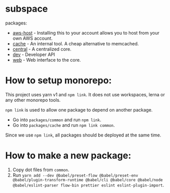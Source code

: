 # subspace

packages:

- [aws-host](packages/aws-host/README.md) - Installing this to your account allows you to host from your own AWS account.
- [cache](packages/cache/README.md) - An internal tool. A cheap alternative to memcached.
- [central](packages/central/README.md) - A centralized core.
- [dev](packages/dev/README.md) - Developer API
- [web](./web/README.md) - Web interface to the core.

# How to setup monorepo:

This project uses yarn v1 and `npm link`. It does not use workspaces, lerna or any other monorepo tools.

`npm link` is used to allow one package to depend on another package.

- Go into `packages/common` and run `npm link`.
- Go into `packages/cache` and run `npm link common`.

Since we use `npm link`, all packages should be deployed at the same time.

# How to make a new package:

1. Copy dot files from `common`.
2. Run `yarn add --dev @babel/preset-flow @babel/preset-env @babel/plugin-transform-runtime @babel/cli @babel/core @babel/node @babel/eslint-parser flow-bin prettier eslint eslint-plugin-import`.
